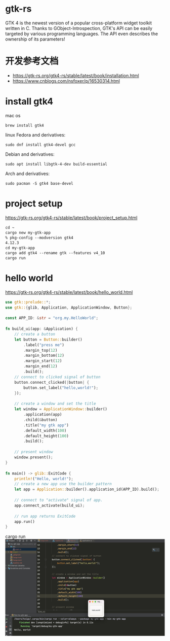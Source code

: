 # gtk-rs
GTK 4 is the newest version of a popular cross-platform widget toolkit written in C. Thanks to GObject-Introspection, GTK's API can be easily targeted by various programming languages.  The API even describes the ownership of its parameters!

# 开发参考文档
- https://gtk-rs.org/gtk4-rs/stable/latest/book/installation.html
- https://www.cnblogs.com/nsfoxer/p/16530314.html

# install gtk4
mac os
```shell
brew install gtk4
```

linux
Fedora and derivatives:
```shell
sudo dnf install gtk4-devel gcc
```

Debian and derivatives:
```shell
sudo apt install libgtk-4-dev build-essential
```
Arch and derivatives:
```shell
sudo pacman -S gtk4 base-devel
```

# project setup
https://gtk-rs.org/gtk4-rs/stable/latest/book/project_setup.html
```shell
cd ~
cargo new my-gtk-app
% pkg-config --modversion gtk4
4.12.3
cd my-gtk-app
cargo add gtk4 --rename gtk --features v4_10
cargo run
```

# hello world
https://gtk-rs.org/gtk4-rs/stable/latest/book/hello_world.html
```rust
use gtk::prelude::*;
use gtk::{glib, Application, ApplicationWindow, Button};

const APP_ID: &str = "org.my.HelloWorld";

fn build_ui(app: &Application) {
    // create a button
    let button = Button::builder()
        .label("press me")
        .margin_top(12)
        .margin_bottom(12)
        .margin_start(12)
        .margin_end(12)
        .build();
    // connect to clicked signal of button
    button.connect_clicked(|button| {
        button.set_label("hello,world!");
    });

    // create a window and set the title
    let window = ApplicationWindow::builder()
        .application(app)
        .child(&button)
        .title("my gtk app")
        .default_width(100)
        .default_height(100)
        .build();

    // present window
    window.present();
}

fn main() -> glib::ExitCode {
    println!("Hello, world!");
    // create a new app use the builder pattern
    let app = Application::builder().application_id(APP_ID).build();

    // connect to "activate" signal of app.
    app.connect_activate(build_ui);

    // run app returns ExitCode
    app.run()
}
```
cargo run
![](my-gtk-app/hello-world.jpg)
